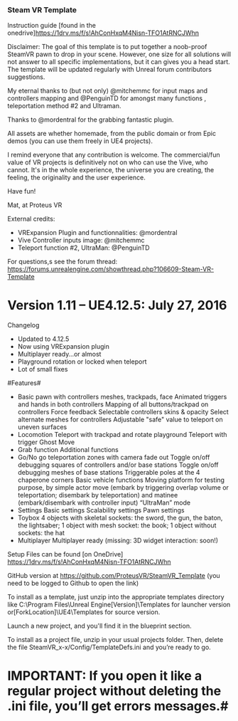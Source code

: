 ﻿### Steam VR Template ###

Instruction guide [found in the onedrive]https://1drv.ms/f/s!AhConHxqM4Nisn-TFO1AtRNCJWhn 

Disclaimer: The goal of this template is to put together a noob-proof SteamVR pawn to drop in your scene. However, one size for all solutions will not answer to all specific implementations, but it can gives you a head start. The template will be updated regularly with Unreal forum contributors suggestions. 

My eternal thanks to (but not only) @mitchemmc for input maps and controllers mapping and @PenguinTD for amongst many functions , teleportation method #2 and Ultraman.

Thanks to @mordentral for the grabbing fantastic plugin.

All assets are whether homemade, from the public domain or from Epic demos (you can use them freely in UE4 projects).

I remind everyone that any contribution is welcome. The commercial/fun value of VR projects is definitively not on who can use the Vive, who cannot. It's in the whole experience, the universe you are creating, the feeling, the originality and the user experience.

Have fun!

Mat, at Proteus VR

External credits:
* VRExpansion Plugin and functionnalities: @mordentral
* Vive Controller inputs image: @mitchemmc
* Teleport function #2, UltraMan: @PenguinTD

For questions,s see the forum thread: https://forums.unrealengine.com/showthread.php?106609-Steam-VR-Template 

# Version 1.11 – UE4.12.5: July 27, 2016 #

Changelog

* Updated to 4.12.5
* Now using VRExpansion plugin
* Multiplayer ready…or almost
* Playground rotation or locked when teleport
* Lot of small fixes

#Features#

* Basic pawn with controllers meshes, trackpads, face
Animated triggers and hands in both controllers
Mapping of all buttons/trackpad on controllers
Force feedback
Selectable controllers skins & opacity
Select alternate meshes for controllers
Adjustable "safe" value to teleport on uneven surfaces
* Locomotion
Teleport with trackpad and rotate playground
Teleport with trigger
Ghost Move
* Grab function
Additional functions
* Go/No go teleportation zones with camera fade out
Toggle on/off debugging squares of controllers and/or base stations
Toggle on/off debugging meshes of base stations
Triggerable poles at the 4 chaperone corners
Basic vehicle functions
Moving platform for testing purpose, by simple actor move (embark by triggering overlap volume or teleportation; disembark by teleportation) and matinee (embark/disembark with controller input)
“UltraMan” mode
* Settings
Basic settings
Scalability settings
Pawn settings
* Toybox
4 objects with skeletal sockets: the sword, the gun, the baton, the lightsaber; 1 object with mesh socket: the book; 1 object without sockets: the hat
* Multiplayer
Multiplayer ready (missing: 3D widget interaction: soon!)


Setup
Files can be found [on OneDrive] https://1drv.ms/f/s!AhConHxqM4Nisn-TFO1AtRNCJWhn 

GitHub version at https://github.com/ProteusVR/SteamVR_Template (you need to be logged to Github to open the link) 

To install as a template, just unzip into the appropriate templates directory like C:\Program Files\Unreal Engine[Version]\Templates for launcher version or[ForkLocation]\UE4\Templates for source version. 

Launch a new project, and you'll find it in the blueprint section.

To install as a project file, unzip in your usual projects folder. Then, delete the file SteamVR_x-x/Config/TemplateDefs.ini and you’re ready to go.

# IMPORTANT: If you open it like a regular project without deleting the .ini file, you’ll get errors messages.#